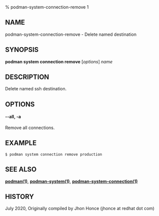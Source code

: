 % podman-system-connection-remove 1

## NAME

podman\-system\-connection\-remove - Delete named destination

## SYNOPSIS

**podman system connection remove** [*options*] _name_

## DESCRIPTION

Delete named ssh destination.

## OPTIONS

#### **--all**, **-a**

Remove all connections.

## EXAMPLE

```
$ podman system connection remove production
```

## SEE ALSO

**[podman(1)](podman.md)**, **[podman-system(1)](commands/podman-system/podman-system.md)**, **[podman-system-connection(1)](commands/podman-system-connection/podman-system-connection.md)**

## HISTORY

July 2020, Originally compiled by Jhon Honce (jhonce at redhat dot com)
